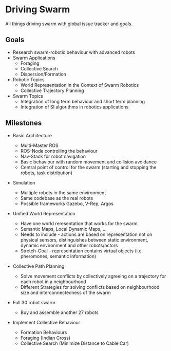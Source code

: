 # Driving Swarm
All things driving swarm with global issue tracker and goals.

## Goals
* Research swarm-robotic behaviour with advanced robots
* Swarm Applications
  * Foraging
  * Collective Search
  * Dispersion/Formation
* Robotic Topics
  * World Representation in the Context of Swarm Robotics
  * Collective Trajectory Planning
* Swarm Topics
  * Integration of long term behaviour and short term planning
  * Integration of SI algorithms in robotics applications
  
 
## Milestones

* Basic Architecture
  * Multi-Master ROS
  * ROS-Node controlling the behaviour
  * Nav-Stack for robot navigation
  * Basic behaviour with random movement and collision avoidance
  * Central point of control for the swarm (starting and stopping the robots, task distribution)
  
  
* Simulation
  * Multiple robots in the same environment
  * Same codebase as the real robots
  * Possible frameworks Gazebo, V-Rep, Argos
  
* Unified World Representation
  * Have one world reresentation that works for the swarm
  * Semantic Maps, Local Dynamic Maps, ...
  * Needs to include - actions are based on representation not on physical sensors, distinguishes between static environment, dynamic environment and other robots/actors
  * Stretch-Goal - representation contains virtual objects (i.e. pheromones, semantic information)
  
* Collective Path Planning
  * Solve movement conflicts by collectively agreeing on a trajectory for each robot in a neighbourhood
  * Different Strategies for solving conflicts based on neighbourhood size and interconnectedness of the swarm

* Full 30 robot swarm
  * Buy and assemble another 27 robots
  
* Implement Collective Behaviour
  * Formation Behaviours
  * Foraging (Indian Cross)
  * Collective Search (Minimize Distance to Cable Car)
